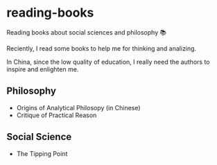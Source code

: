 # reading-books

Reading books about social sciences and philosophy 📚

Reciently, I read some books to help me for thinking and analizing.

In China, since the low quality of education, I really need the authors to inspire and enlighten me.

## Philosophy

- Origins of Analytical Philosopy (in Chinese)
- Critique of Practical Reason

## Social Science

- The Tipping Point
